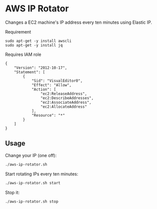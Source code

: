 AWS IP Rotator
==============

Changes a EC2 machine's IP address every ten minutes using Elastic IP.

Requirement
```
sudo apt-get -y install awscli
sudo apt-get -y install jq
```

Requires IAM role
```
{
    "Version": "2012-10-17",
    "Statement": [
        {
            "Sid": "VisualEditor0",
            "Effect": "Allow",
            "Action": [
                "ec2:ReleaseAddress",
                "ec2:DescribeAddresses",
                "ec2:AssociateAddress",
                "ec2:AllocateAddress"
            ],
            "Resource": "*"
        }
    ]
}
```

Usage
-----

Change your IP (one off):


```bash
./aws-ip-rotator.sh
```

Start rotating IPs every ten minutes:

```bash
./aws-ip-rotator.sh start
```

Stop it:

```bash
./aws-ip-rotator.sh stop
```
